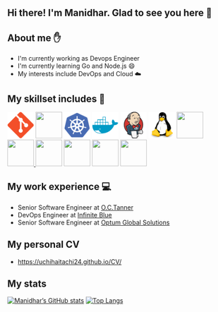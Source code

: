 ## Hi there! I'm Manidhar. Glad to see you here 👋 

## About me :raised_hand:
  - I'm currently working as Devops Engineer
  - I'm currently learning Go and Node.js 😄
  - My interests include DevOps and Cloud :cloud:
  
 ## My skillset includes :panda_face:
 <a href="https://github.com/uchihaitachi24/uchihaitachi24"><img src="https://github.com/devicons/devicon/blob/master/icons/git/git-original.svg" width="60" height="60"></a> <a href="https://aws.amazon.com/"><img src="https://github.com/gilbarbara/logos/blob/master/logos/aws.svg" width="60" height="60"></a> <a href="https://kubernetes.io/"><img src="https://github.com/devicons/devicon/blob/master/icons/kubernetes/kubernetes-plain.svg" width="60" height="60"></a> <a href="https://www.docker.com/"><img src="https://github.com/devicons/devicon/blob/master/icons/docker/docker-plain.svg" width="60" height="60"></a> <a href="https://www.jenkins.io/"><img src="https://github.com/devicons/devicon/blob/master/icons/jenkins/jenkins-original.svg" width="60" height="60"></a> <a href="https://www.linux.org/"><img src="https://github.com/devicons/devicon/blob/master/icons/linux/linux-original.svg" width="60" height="60"></a> <a href="https://www.java.com/en/"><img src="https://cdn.jsdelivr.net/gh/devicons/devicon/icons/java/java-original.svg" width="60" height="60"></a> <!-- <a href="https://azure.microsoft.com/en-in/"><img src="https://cdn.jsdelivr.net/gh/devicons/devicon/icons/azure/azure-original-wordmark.svg" width="60" height="60"></a> <a href="https://www.python.org/">  <img src="https://cdn.jsdelivr.net/gh/devicons/devicon/icons/python/python-original.svg" width="60" height="60"></a> <img src="https://github.com/gilbarbara/logos/blob/master/logos/kafka.svg" width="60" height="60"> --> <a href="https://helm.sh/"><img src="https://github.com/gilbarbara/logos/blob/master/logos/helm.svg" width="60" height="60"> </a><img src="https://github.com/gilbarbara/logos/blob/master/logos/html-5.svg" width="60" height="60"></a> <img src="https://github.com/gilbarbara/logos/blob/master/logos/css-3.svg" width="60" height="60"></a> <img src="https://github.com/gilbarbara/logos/blob/master/logos/javascript.svg" width="60" height="60"> <img src="https://github.com/gilbarbara/logos/blob/master/logos/nodejs-icon.svg" width="60" height="60">
 
 ## My work experience :computer:
  - Senior Software Engineer at [O.C.Tanner](https://www.octanner.com/)
  - DevOps Engineer at [Infinite Blue](https://infiniteblue.com/)
  - Senior Software Engineer at [Optum Global Solutions](https://www.optum.com/)

## My personal CV
  - https://uchihaitachi24.github.io/CV/
  
## My stats
 
[![Manidhar’s GitHub stats](https://github-readme-stats.vercel.app/api?username=uchihaitachi24)](https://github.com/uchihaitachi24/github-readme-stats)
[![Top Langs](https://github-readme-stats.vercel.app/api/top-langs/?username=uchihaitachi24&&layout=compact)](https://github.com/uchihaitachi24/github-readme-stats)


  
<!--
**uchihaitachi24/uchihaitachi24** is a ✨ _special_ ✨ repository because its `README.md` (this file) appears on your GitHub profile.

Here are some ideas to get you started:

- 🔭 I’m currently working on ...
- 🌱 I’m currently learning ...
- 👯 I’m looking to collaborate on ...
- 🤔 I’m looking for help with ...
- 💬 Ask me about ...
- 📫 How to reach me: ...
- 😄 Pronouns: ...
- ⚡ Fun fact: ...
-->
